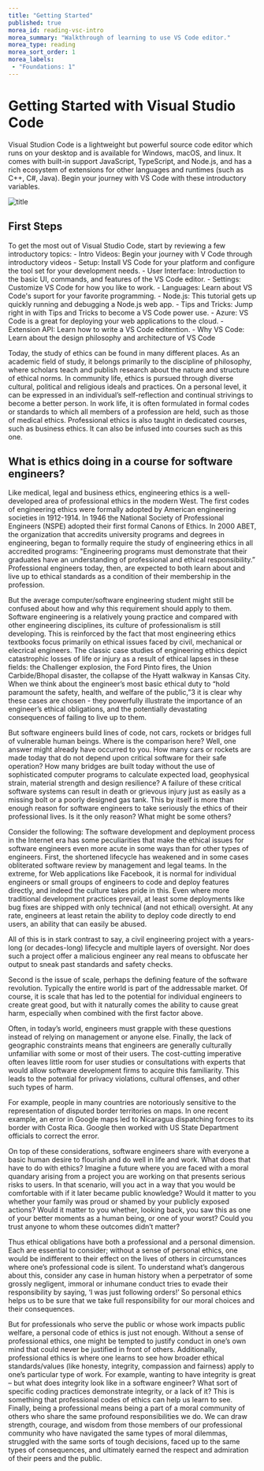```yaml
---
title: "Getting Started"
published: true
morea_id: reading-vsc-intro
morea_summary: "Walkthrough of learning to use VS Code editor."
morea_type: reading
morea_sort_order: 1
morea_labels:
 - "Foundations: 1"
---
```


# Getting Started with Visual Studio Code
Visual Studion Code is a lightweight but powerful source code editor which runs on your desktop and is available for Windows, macOS, and linux.  It comes with built-in support JavaScript, TypeScript, and Node.js, and has a rich ecosystem of extensions for other languages and runtimes (such as C++, C#, Java).  Begin your journey with VS Code with these introductory variables. 

![title](EE-160-Test/morea/EE_160_VSC/vsc_icon.png)

## First Steps
To get the most out of Visual Studio Code, start by reviewing a few introductory topics:
    - Intro Videos:  Begin your journey with V Code through introductory videos
    - Setup:  Install VS Code for your platform and configure the tool set for your development needs.
    - User Interface:  Introduction to the basic UI, commands, and features of the VS Code editor.
    - Settings:  Customize VS Code for how you like to work.
    - Languages:  Learn about VS Code's suport for your favorite programming.
    - Node.js:  This tutorial gets up quickly running and debugging a Node.js web app.
    - Tips and Tricks:  Jump right in with Tips and Tricks to become a VS Code power use.
    - Azure:  VS Code is a great for deploying your web applications to the cloud.
    - Extension API:  Learn how to write a VS Code editention.
    - Why VS Code:  Learn about the design philosophy and architecture of VS Code

Today, the study of ethics can be found in many different places. As an academic field of
study, it belongs primarily to the discipline of philosophy, where scholars teach and
publish research about the nature and structure of ethical norms. In community life, ethics
is pursued through diverse cultural, political and religious ideals and practices. On a
personal level, it can be expressed in an individual’s self-reflection and continual strivings
to become a better person. In work life, it is often formulated in formal codes or standards
to which all members of a profession are held, such as those of medical ethics. Professional
ethics is also taught in dedicated courses, such as business ethics. It can also be infused
into courses such as this one.

## What is ethics doing in a course for software engineers?

Like medical, legal and business ethics, engineering ethics is a well-developed area of
professional ethics in the modern West. The first codes of engineering ethics were
formally adopted by American engineering societies in 1912-1914. In 1946 the National
Society of Professional Engineers (NSPE) adopted their first formal Canons of Ethics. In
2000 ABET, the organization that accredits university programs and degrees in
engineering, began to formally require the study of engineering ethics in all accredited
programs: "Engineering programs must demonstrate that their graduates have an
understanding of professional and ethical responsibility.” Professional engineers today,
then, are expected to both learn about and live up to ethical standards as a condition of their
membership in the profession.

But the average computer/software engineering student might still be confused about
how and why this requirement should apply to them. Software engineering is a relatively
young practice and compared with other engineering disciplines, its culture of
professionalism is still developing. This is reinforced by the fact that most engineering
ethics textbooks focus primarily on ethical issues faced by civil, mechanical or elecrical
engineers. The classic case studies of engineering ethics depict catastrophic losses of life
or injury as a result of ethical lapses in these fields: the Challenger explosion, the Ford
Pinto fires, the Union Carbide/Bhopal disaster, the collapse of the Hyatt walkway in
Kansas City. When we think about the engineer’s most basic ethical duty to “hold
paramount the safety, health, and welfare of the public,”3 it is clear why these cases are
chosen - they powerfully illustrate the importance of an engineer’s ethical obligations,
and the potentially devastating consequences of failing to live up to them.

But software engineers build lines of code, not cars, rockets or bridges full of vulnerable
human beings. Where is the comparison here? Well, one answer might already have
occurred to you. How many cars or rockets are made today that do not depend upon
critical software for their safe operation? How many bridges are built today without the
use of sophisticated computer programs to calculate expected load, geophysical strain,
material strength and design resilience? A failure of these critical software systems can
result in death or grievous injury just as easily as a missing bolt or a poorly designed gas
tank. This by itself is more than enough reason for software engineers to take seriously
the ethics of their professional lives. Is it the only reason? What might be some others?

Consider the following:
The software development and deployment process in the Internet era has some
peculiarities that make the ethical issues for software engineers even more acute in some
ways than for other types of engineers. First, the shortened lifecycle has weakened and in
some cases obliterated software review by management and legal teams. In the extreme,
for Web applications like Facebook, it is normal for individual engineers or small groups
of engineers to code and deploy features directly, and indeed the culture takes pride in
this. Even where more traditional development practices prevail, at least some
deployments like bug fixes are shipped with only technical (and not ethical) oversight. At
any rate, engineers at least retain the ability to deploy code directly to end users, an ability
that can easily be abused.

All of this is in stark contrast to say, a civil engineering project with a years-long (or
decades-long) lifecycle and multiple layers of oversight. Nor does such a project offer a
malicious engineer any real means to obfuscate her output to sneak past standards and
safety checks.

Second is the issue of scale, perhaps the defining feature of the software revolution.
Typically the entire world is part of the addressable market. Of course, it is scale that has
led to the potential for individual engineers to create great good, but with it naturally
comes the ability to cause great harm, especially when combined with the first factor
above.

<!---
Here’s a rather benign but illustrative example. On June 9, 2011, Google released a
“doodle” honoring Les Paul which users found addictive to play with. This is a type of
project that’s typically done by an individual engineer on their “20% time” in a day or
two. A third party, RescueTime, estimated that 5.3 million hours were spent playing this
game. Let us pause to consider that 5.3 million hours equates to about eight lifetimes.
Did the doodle make a positive contribution to the world? Do engineers at Google have
an obligation to consider this question before releasing the feature? What principle(s)
should they use to determine the answer? These are all valid questions, but what is
perhaps even more interesting here is the disproportionality between the amount of time
engineers spent creating the feature (at most a few person-days, in all likelihood), and the
amount of time users spent on it (several lifetimes). 
--->

Often, in today’s world, engineers
must grapple with these questions instead of relying on management or anyone else.
Finally, the lack of geographic constraints means that engineers are generally culturally
unfamiliar with some or most of their users. The cost-cutting imperative often leaves little
room for user studies or consultations with experts that would allow software
development firms to acquire this familiarity. This leads to the potential for privacy
violations, cultural offenses, and other such types of harm.

For example, people in many countries are notoriously sensitive to the representation of
disputed border territories on maps. In one recent example, an error in Google maps led
to Nicaragua dispatching forces to its border with Costa Rica. Google then worked with
US State Department officials to correct the error.


On top of these considerations, software engineers share with everyone a basic human
desire to flourish and do well in life and work. What does that have to do with ethics?
Imagine a future where you are faced with a moral quandary arising from a project you
are working on that presents serious risks to users. In that scenario, will you act in a way
that you would be comfortable with if it later became public knowledge? Would it matter
to you whether your family was proud or shamed by your publicly exposed actions?
Would it matter to you whether, looking back, you saw this as one of your better moments
as a human being, or one of your worst? Could you trust anyone to whom these outcomes
didn’t matter?

Thus ethical obligations have both a professional and a personal dimension. Each are
essential to consider; without a sense of personal ethics, one would be indifferent to their
effect on the lives of others in circumstances where one’s professional code is silent. To
understand what’s dangerous about this, consider any case in human history when a
perpetrator of some grossly negligent, immoral or inhumane conduct tries to evade their
responsibility by saying, ‘I was just following orders!’ So personal ethics helps us to be
sure that we take full responsibility for our moral choices and their consequences.

But for professionals who serve the public or whose work impacts public welfare, a
personal code of ethics is just not enough. Without a sense of professional ethics, one
might be tempted to justify conduct in one’s own mind that could never be justified in
front of others. Additionally, professional ethics is where one learns to see how broader
ethical standards/values (like honesty, integrity, compassion and fairness) apply to one’s
particular type of work. For example, wanting to have integrity is great – but what does
integrity look like in a software engineer? What sort of specific coding practices
demonstrate integrity, or a lack of it? This is something that professional codes of ethics
can help us learn to see. Finally, being a professional means being a part of a moral
community of others who share the same profound responsibilities we do. We can draw
strength, courage, and wisdom from those members of our professional community who
have navigated the same types of moral dilemmas, struggled with the same sorts of tough
decisions, faced up to the same types of consequences, and ultimately earned the respect
and admiration of their peers and the public.

